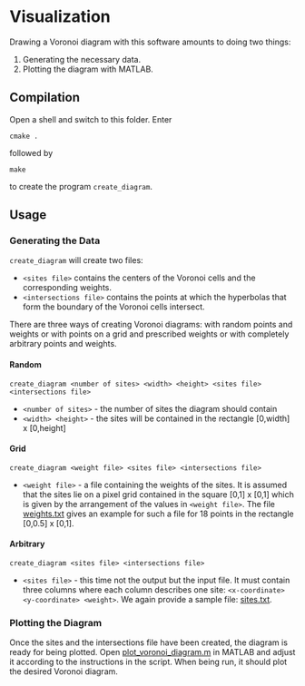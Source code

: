 # Visualization
Drawing a Voronoi diagram with this software amounts to doing two things:
1. Generating the necessary data.
2. Plotting the diagram with MATLAB.


## Compilation
Open a shell and switch to this folder. Enter

    cmake .

followed by

    make

to create the program `create_diagram`.


## Usage

### Generating the Data
`create_diagram` will create two files:
- `<sites file>` contains the centers of the Voronoi cells and the corresponding weights.
- `<intersections file>` contains the points at which the hyperbolas that form the boundary of the Voronoi cells intersect.

There are three ways of creating Voronoi diagrams: with random points and weights or with points on a grid and prescribed weights or with completely arbitrary points and weights.

#### Random
    create_diagram <number of sites> <width> <height> <sites file> <intersections file>

- `<number of sites>` - the number of sites the diagram should contain
- `<width> <height>` - the sites will be contained in the rectangle [0,width] x [0,height]

#### Grid
    create_diagram <weight file> <sites file> <intersections file>

- `<weight file>` - a file containing the weights of the sites. It is assumed that the sites lie on a pixel grid contained in the square [0,1] x [0,1] which is given by the arrangement of the values in `<weight file>`. The file [weights.txt](samples/weights.txt) gives an example for such a file for 18 points in the rectangle [0,0.5] x [0,1].

#### Arbitrary
    create_diagram <sites file> <intersections file>

- `<sites file>` - this time not the output but the input file. It must contain three columns where each column describes one site: `<x-coordinate> <y-coordinate> <weight>`. We again provide a sample file: [sites.txt](samples/sites.txt).


### Plotting the Diagram
Once the sites and the intersections file have been created, the diagram is ready for being plotted. Open [plot_voronoi_diagram.m](plot_voronoi_diagram.m) in MATLAB and adjust it according to the instructions in the script. When being run, it should plot the desired Voronoi diagram.
